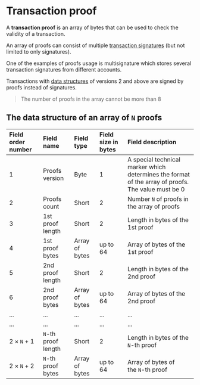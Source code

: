 # Transaction proof

A **transaction proof** is an array of bytes that can be used to check the validity of a transaction.

An array of proofs can consist of multiple [transaction signatures](/blockchain/transaction-signature.md) (but not limited to only signatures).

One of the examples of proofs usage is multisignature which stores several transaction signatures from different accounts.

Transactions with [data structures](/blockchain/transaction-data-structure.md) of versions 2 and above are signed by proofs instead of signatures.  

> The number of proofs in the array cannot be more than 8

## The data structure of an array of `N` proofs

| Field order number | Field name | Field type | Field size in bytes | Field description |
| :--- | :--- | :--- | :--- | :--- |
| 1 | Proofs version | Byte | 1 | A special technical marker which determines the format of the array of proofs. <br>The value must be 0 |
| 2 | Proofs count | Short | 2 | Number `N` of proofs in the array of proofs |
| 3 | 1st proof length | Short | 2 | Length in bytes of the 1st proof |
| 4 | 1st proof bytes | Array of bytes | up to 64 | Array of bytes of the 1st proof |
| 5 | 2nd proof length | Short | 2 | Length in bytes of the 2nd proof |
| 6 | 2nd proof bytes | Array of bytes | up to 64 | Array of bytes of the 2nd proof |
| ... | ... | ... | ... | ... |
| ... | ... | ... | ... | ... |
| 2 × `N` + 1 | `N`-th proof length | Short | 2 | Length in bytes of the `N`-th proof |
| 2 × `N` + 2 | `N`-th proof bytes | Array of bytes | up to 64 | Array of bytes of the `N`-th proof |

